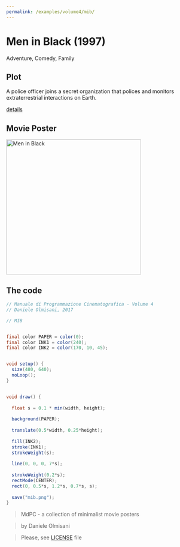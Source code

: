 ```yaml
---
permalink: /examples/volume4/mib/
---
```

# Men in Black (1997)

Adventure, Comedy, Family

## Plot
A police officer joins a secret organization that polices and monitors extraterrestrial interactions on Earth.

[details](https://www.imdb.com/title/tt0119654/)

## Movie Poster
<img src="mib.png"  width="360px" title="Men in Black">


## The code
```java
// Manuale di Programmazione Cinematografica - Volume 4
// Daniele Olmisani, 2017

// MIB


final color PAPER = color(0);
final color INK1 = color(240);
final color INK2 = color(170, 10, 45);


void setup() {
  size(480, 640);
  noLoop();
}


void draw() {
  
  float s = 0.1 * min(width, height);
  
  background(PAPER);
  
  translate(0.5*width, 0.25*height);
  
  fill(INK2);
  stroke(INK1);
  strokeWeight(s);
  
  line(0, 0, 0, 7*s);
  
  strokeWeight(0.2*s);
  rectMode(CENTER);
  rect(0, 0.5*s, 1.2*s, 0.7*s, s);
  
  save("mib.png");
}
```

> MdPC - a collection of minimalist movie posters

> by Daniele Olmisani

> Please, see [LICENSE](../../../LICENSE) file
